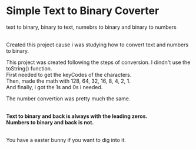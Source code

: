 # Simple Text to Binary Coverter
text to binary, binary to text, numebrs to binary and binary to numbers<br><br>


Created this project cause i was studying how to convert text and numbers to binary.

This project was created following the steps of conversion. I dindn't use the toString() function.<br>
First needed to get the keyCodes of the characters.<br>
Then, made the math with 128, 64, 32, 16, 8, 4, 2, 1.<br>
And finally, i got the 1s and 0s i needed.

The number convertion was pretty much the same.<br><br>

<b>Text to binary and back is always with the leading zeros.<br>
Numbers to binary and back is not.</b><br><br>

You have a easter bunny if you want to dig into it.
